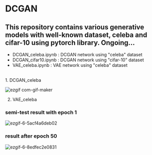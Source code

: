 # DCGAN
This repository contains various generative models with well-known dataset, celeba and cifar-10 using pytorch library.
Ongoing... 
-----------------------
* DCGAN_celeba.ipynb : DCGAN network using "celeba" dataset <br>
* DCGAN_cifar10.ipynb : DCGAN network using "cifar-10" dataset <br>
* VAE_celeba.ipynb : VAE network using "celeba" dataset
<br>
1. DCGAN_celeba <br>


![ezgif com-gif-maker](https://user-images.githubusercontent.com/43398106/73553876-09484f00-448e-11ea-9092-95797122d40d.gif)


2. VAE_celeba <br>
### semi-test result with epoch 1 

![ezgif-6-5acf4a6deb02](https://user-images.githubusercontent.com/43398106/73629415-6a427380-4696-11ea-884d-e8ebdea5957a.gif)


### result after epoch 50 

![ezgif-6-8edfec2e0831](https://user-images.githubusercontent.com/43398106/73814243-d1daf900-4825-11ea-9926-4c75a3ffd729.gif)
